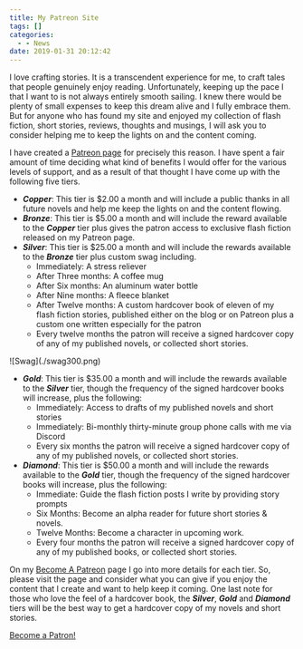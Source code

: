 ```yaml
---
title: My Patreon Site
tags: []
categories:
  - - News
date: 2019-01-31 20:12:42
---
```


I love crafting stories.  It is a transcendent experience for me, to craft tales that people genuinely enjoy reading.  Unfortunately, keeping up the pace I that I want to is not always entirely smooth sailing.  I knew there would be plenty of small expenses to keep this dream alive and I fully embrace them.  But for anyone who has found my site and enjoyed my collection of flash fiction, short stories, reviews, thoughts and musings, I will ask you to consider helping me to keep the lights on and the content coming.<!-- more -->

I have created a [Patreon page](https://www.patreon.com/stevenpmeehan) for precisely this reason.  I have spent a fair amount of time deciding what kind of benefits I would offer for the various levels of support, and as a result of that thought I have come up with the following five tiers.

* ***Copper***: This tier is $2.00 a month and will include a public thanks in all future novels and help me keep the lights on and the content flowing.
* ***Bronze***: This tier is $5.00 a month and will include the reward available to the ***Copper*** tier plus gives the patron access to exclusive flash fiction released on my Patreon page.
* ***Silver***: This tier is $25.00 a month and will include the rewards available to the ***Bronze*** tier plus custom swag including.
  * Immediately: A stress reliever
  * After Three months: A coffee mug
  * After Six months: An aluminum water bottle
  * After Nine months: A fleece blanket
  * After Twelve months: A custom hardcover book of eleven of my flash fiction stories, published either on the blog or on Patreon plus a custom one written especially for the patron
  * Every twelve months the patron will receive a signed hardcover copy of any of my published novels, or collected short stories.

<div class="clear-both center">![Swag](./swag300.png)</div>

* ***Gold***: This tier is $35.00 a month and will include the rewards available to the ***Silver*** tier, though the frequency of the signed hardcover books will increase, plus the following:
  * Immediately: Access to drafts of my published novels and short stories
  * Immediately: Bi-monthly thirty-minute group phone calls with me via Discord
  * Every six months the patron will receive a signed hardcover copy of any of my published novels, or collected short stories.
* ***Diamond***: This tier is $50.00 a month and will include the rewards available to the ***Gold*** tier, though the frequency of the signed hardcover books will increase, plus the following:
  * Immediate: Guide the flash fiction posts I write by providing story prompts
  * Six Months: Become an alpha reader for future short stories & novels.
  * Twelve Months: Become a character in upcoming work.
  * Every four months the patron will receive a signed hardcover copy of any of my published books, or collected short stories.

On my [Become A Patreon](https://www.patreon.com/join/2000997?) page I go into more details for each tier.  So, please visit the page and consider what you can give if you enjoy the content that I create and want to help keep it coming.  One last note for those who love the feel of a hardcover book, the ***Silver***, ***Gold*** and ***Diamond*** tiers will be the best way to get a hardcover copy of my novels and short stories.

<a href="https://www.patreon.com/bePatron?u=12989018" data-patreon-widget-type="become-patron-button" class="center">Become a Patron!</a><script async src="https://c6.patreon.com/becomePatronButton.bundle.js"></script>